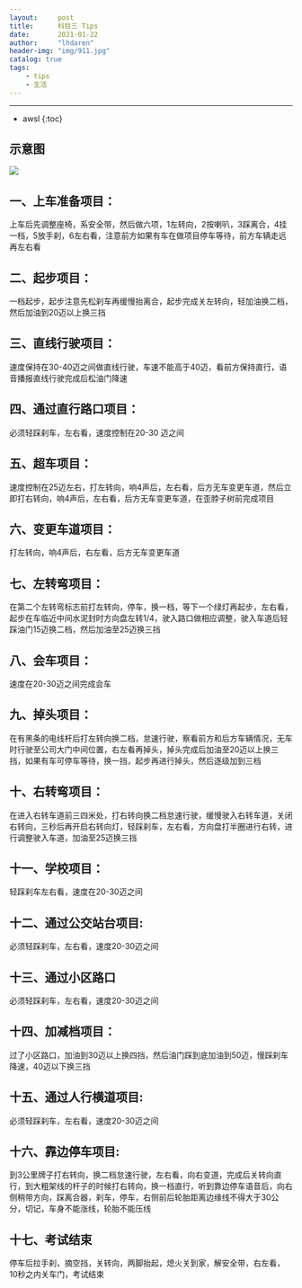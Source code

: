 ```yaml
---
layout:     post
title:      科目三 Tips
date:       2021-01-22
author:     "lhdaren"
header-img: "img/911.jpg"
catalog: true
tags:
    - tips
    - 生活
---
```

---

* awsl
{:toc}

## 示意图
![](https://i.loli.net/2021/01/22/zrBE4YgRTVHU2fI.jpg)
## 一、上车准备项目：
上车后先调整座椅，系安全带，然后做六项，1左转向，2按喇叭，3踩离合，4挂一档，5放手刹，6左右看，注意前方如果有车在做项目停车等待，前方车辆走远再左右看
## 二、起步项目：
一档起步，起步注意先松刹车再缓慢抬离合，起步完成关左转向，轻加油换二档，然后加油到20迈以上换三挡
## 三、直线行驶项目：
速度保持在30-40迈之间做直线行驶，车速不能高于40迈，看前方保持直行，语音播报直线行驶完成后松油门降速
## 四、通过直行路口项目：
必须轻踩刹车，左右看，速度控制在20-30 迈之间
## 五、超车项目：
速度控制在25迈左右，打左转向，响4声后，左右看，后方无车变更车道，然后立即打右转向，响4声后，左右看，后方无车变更车道，在歪脖子树前完成项目
## 六、变更车道项目：
打左转向，响4声后，右左看，后方无车变更车道
## 七、左转弯项目：
在第二个左转弯标志前打左转向，停车，换一档，等下一个绿灯再起步，左右看，起步在车临近中间水泥封时方向盘左转1/4，驶入路口做相应调整，驶入车道后轻踩油门15迈换二档，然后加油至25迈换三挡
## 八、会车项目：
速度在20-30迈之间完成会车
## 九、掉头项目：
在有黑条的电线杆后打左转向换二档，怠速行驶，察看前方和后方车辆情况，无车时行驶至公司大门中间位置，右左看再掉头，掉头完成后加油至20迈以上换三挡，如果有车可停车等待，换一挡，起步再进行掉头，然后逐级加到三档
## 十、右转弯项目：
在进入右转车道前三四米处，打右转向换二档怠速行驶，缓慢驶入右转车道，关闭右转向，三秒后再开启右转向灯，轻踩刹车，左右看，方向盘打半圈进行右转，进行调整驶入车道，加油至25迈换三挡
## 十一、学校项目：
轻踩刹车左右看，速度在20-30迈之间
## 十二、通过公交站台项目:
必须轻踩刹车，左右看，速度20-30迈之间
## 十三、通过小区路口
必须轻踩刹车，左右看，速度20-30迈之间
## 十四、加减档项目：
过了小区路口，加油到30迈以上换四挡，然后油门踩到底加油到50迈，慢踩刹车降速，40迈以下换三挡
## 十五、通过人行横道项目:
必须轻踩刹车，左右看，速度20-30迈之间
## 十六、靠边停车项目:
到3公里牌子打右转向，换二档怠速行驶，左右看，向右变道，完成后关转向直行，到大粗架线的杆子的时候打右转向，换一档直行，听到靠边停车语音后，向右侧稍带方向，踩离合器，刹车，停车，右侧前后轮胎距离边缘线不得大于30公分，切记，车身不能涨线，轮胎不能压线
## 十七、考试结束
停车后拉手刹，摘空挡，关转向，两脚抬起，熄火关到家，解安全带，右左看，10秒之内关车门，考试结束